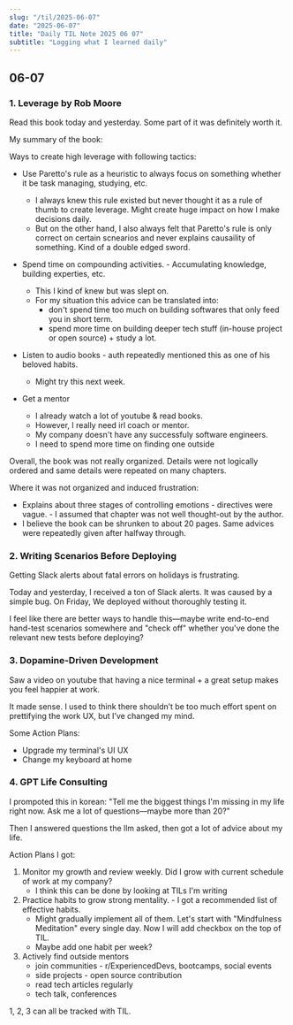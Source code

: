 ```yaml
---
slug: "/til/2025-06-07"
date: "2025-06-07"
title: "Daily TIL Note 2025 06 07"
subtitle: "Logging what I learned daily"
---
```


## 06-07

### 1. Leverage by Rob Moore

Read this book today and yesterday. Some part of it was definitely worth it.

My summary of the book:

Ways to create high leverage with following tactics:

- Use Paretto's rule as a heuristic to always focus on something whether it be task managing, studying, etc.

  - I always knew this rule existed but never thought it as a rule of thumb to create leverage. Might create huge impact on how I make decisions daily.
  - But on the other hand, I also always felt that Paretto's rule is only correct on certain scnearios and never explains causaility of something. Kind of a double edged sword.

- Spend time on compounding activities. - Accumulating knowledge, building experties, etc.

  - This I kind of knew but was slept on.
  - For my situation this advice can be translated into:
    - don't spend time too much on building softwares that only feed you in short term.
    - spend more time on building deeper tech stuff (in-house project or open source) + study a lot.

- Listen to audio books - auth repeatedly mentioned this as one of his beloved habits.

  - Might try this next week.

- Get a mentor
  - I already watch a lot of youtube & read books.
  - However, I really need irl coach or mentor.
  - My company doesn't have any successfuly software engineers.
  - I need to spend more time on finding one outside

Overall, the book was not really organized. Details were not logically ordered and same details were repeated on many chapters.

Where it was not organized and induced frustration:

- Explains about three stages of controlling emotions - directives were vague. - I assumed that chapter was not well thought-out by the author.
- I believe the book can be shrunken to about 20 pages. Same advices were repeatedly given after halfway through.

### 2. Writing Scenarios Before Deploying

Getting Slack alerts about fatal errors on holidays is frustrating.

Today and yesterday, I received a ton of Slack alerts. It was caused by a simple bug. On Friday, We deployed without thoroughly testing it.

I feel like there are better ways to handle this—maybe write end-to-end hand-test scenarios somewhere and "check off" whether you've done the relevant new tests before deploying?

### 3. Dopamine-Driven Development

Saw a video on youtube that having a nice terminal + a great setup makes you feel happier at work.

It made sense. I used to think there shouldn’t be too much effort spent on prettifying the work UX, but I’ve changed my mind.

Some Action Plans:

- Upgrade my terminal's UI UX
- Change my keyboard at home

### 4. GPT Life Consulting

I prompoted this in korean: "Tell me the biggest things I'm missing in my life right now. Ask me a lot of questions—maybe more than 20?"

Then I answered questions the llm asked, then got a lot of advice about my life.

Action Plans I got:

1. Monitor my growth and review weekly. Did I grow with current schedule of work at my company?
   - I think this can be done by looking at TILs I'm writing
2. Practice habits to grow strong mentality. - I got a recommended list of effective habits.
   - Might gradually implement all of them. Let's start with "Mindfulness Meditation" every single day. Now I will add checkbox on the top of TIL.
   - Maybe add one habit per week?
3. Actively find outside mentors
   - join communities - r/ExperiencedDevs, bootcamps, social events
   - side projects - open source contribution
   - read tech articles regularly
   - tech talk, conferences

1, 2, 3 can all be tracked with TIL.
